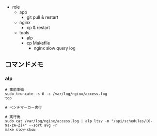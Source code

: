- role
  - app
    - git pull & restart
  - nginx
    - cp & restart
  - tools
    - alp
    - cp Makefile
      - nginx slow query log

## コマンドメモ

### alp

```
# 事前準備
sudo truncate -s 0 -c /var/log/nginx/access.log
top

# ベンチマーカー実行

# 実行後
sudo cat /var/log/nginx/access.log | alp ltsv -m "/api/schedules/[0-9a-zA-Z]+" --sort avg -r
make slow-show
```